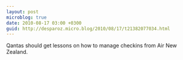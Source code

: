 ```yaml
---
layout: post
microblog: true
date: 2010-08-17 03:00 +0300
guid: http://desparoz.micro.blog/2010/08/17/t21382077034.html
---
```

Qantas should get lessons on how to manage checkins from Air New Zealand.
